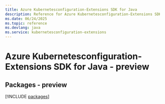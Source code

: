 ```yaml
---
title: Azure Kubernetesconfiguration-Extensions SDK for Java
description: Reference for Azure Kubernetesconfiguration-Extensions SDK for Java
ms.date: 06/24/2025
ms.topic: reference
ms.devlang: java
ms.service: kubernetesconfiguration-extensions
---
```

# Azure Kubernetesconfiguration-Extensions SDK for Java - preview
## Packages - preview
[!INCLUDE [packages](kubernetesconfiguration-extensions-index.md)]